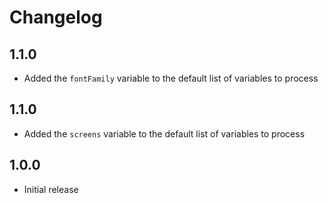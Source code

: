 # Changelog

## 1.1.0

- Added the `fontFamily` variable to the default list of variables to process

## 1.1.0

- Added the `screens` variable to the default list of variables to process

## 1.0.0
- Initial release